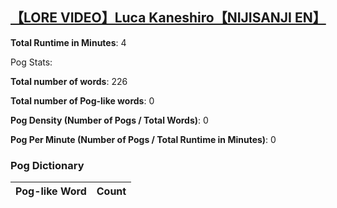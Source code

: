 ## [【LORE VIDEO】Luca Kaneshiro【NIJISANJI EN】](https://www.youtube.com/watch?v=eejfzwmNGYE)
**Total Runtime in Minutes**: 4

Pog Stats:

   **Total number of words**: 226

   **Total number of Pog-like words**: 0

   **Pog Density (Number of Pogs / Total Words)**: 0

   **Pog Per Minute (Number of Pogs / Total Runtime in Minutes)**: 0

### Pog Dictionary
**Pog-like Word** | **Count**
:---: | :---:
